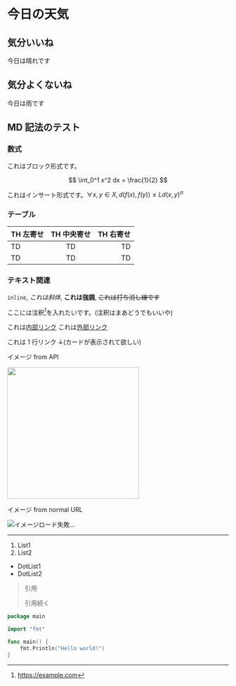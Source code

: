 # 今日の天気

## 気分いいね

今日は晴れです

## 気分よくないね

今日は雨です

## MD 記法のテスト

### 数式

これはブロック形式です。

$$
\int_0^1 x^2 dx = \frac{1}{2}
$$

これはインサート形式です。$\forall x, y \in X, d(f(x), f(y)) \leq Ld(x, y)^\alpha$

### テーブル

| TH 左寄せ | TH 中央寄せ | TH 右寄せ |
| :-------- | :---------: | --------: |
| TD        |     TD      |        TD |
| TD        |     TD      |        TD |

### テキスト関連

`inline`, _これは斜体_, **これは強調**, ~~これは打ち消し線です~~

ここには注釈[^1]を入れたいです。(注釈はまあどうでもいいや)

[^1]: https://example.com

これは[内部リンク](/article/1)
これは[外部リンク](https://example.com)

これは 1 行リンク ↓(カードが表示されて欲しい)

[](/article/2)

イメージ from API

<img src="/image/1" width="300" />

イメージ from normal URL

![イメージロード失敗...](https://picsum.photos/seed/picsum/200/300)

---

1. List1
2. List2

- DotList1
- DotList2

> 引用
>
> 引用続く

```go:main.go
package main

import "fmt"

func main() {
    fmt.Println("Hello world!")
}
```
